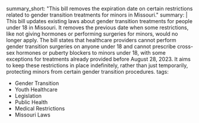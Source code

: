 summary_short: "This bill removes the expiration date on certain restrictions related to gender transition treatments for minors in Missouri."
summary: |
  This bill updates existing laws about gender transition treatments for people under 18 in Missouri. It removes the previous date when some restrictions, like not giving hormones or performing surgeries for minors, would no longer apply. The bill states that healthcare providers cannot perform gender transition surgeries on anyone under 18 and cannot prescribe cross-sex hormones or puberty blockers to minors under 18, with some exceptions for treatments already provided before August 28, 2023. It aims to keep these restrictions in place indefinitely, rather than just temporarily, protecting minors from certain gender transition procedures.
tags:
  - Gender Transition
  - Youth Healthcare
  - Legislation
  - Public Health
  - Medical Restrictions
  - Missouri Laws

